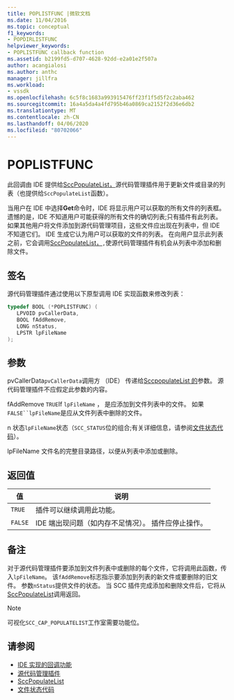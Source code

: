 ```yaml
---
title: POPLISTFUNC |微软文档
ms.date: 11/04/2016
ms.topic: conceptual
f1_keywords:
- POPDIRLISTFUNC
helpviewer_keywords:
- POPLISTFUNC callback function
ms.assetid: b2199fd5-d707-4628-92dd-e2a01e2f507a
author: acangialosi
ms.author: anthc
manager: jillfra
ms.workload:
- vssdk
ms.openlocfilehash: 6c5f8c1683a993915476ff23f1f5d5f2c2aba462
ms.sourcegitcommit: 16a4a5da4a4fd795b46a0869ca2152f2d36e6db2
ms.translationtype: MT
ms.contentlocale: zh-CN
ms.lasthandoff: 04/06/2020
ms.locfileid: "80702066"
---
```

# <a name="poplistfunc"></a>POPLISTFUNC
此回调由 IDE 提供给[SccPopulateList，](../extensibility/sccpopulatelist-function.md)源代码管理插件用于更新文件或目录的列表（也提供给`SccPopulateList`函数）。

 当用户在 IDE 中选择**Get**命令时，IDE 将显示用户可以获取的所有文件的列表框。 遗憾的是，IDE 不知道用户可能获得的所有文件的确切列表;只有插件有此列表。 如果其他用户将文件添加到源代码管理项目，这些文件应出现在列表中，但 IDE 不知道它们。 IDE 生成它认为用户可以获取的文件的列表。 在向用户显示此列表之前，它会调用[SccPopulateList，](../extensibility/sccpopulatelist-function.md)`,`使源代码管理插件有机会从列表中添加和删除文件。

## <a name="signature"></a>签名
 源代码管理插件通过使用以下原型调用 IDE 实现函数来修改列表：

```cpp
typedef BOOL (*POPLISTFUNC) (
   LPVOID pvCallerData,
   BOOL fAddRemove,
   LONG nStatus,
   LPSTR lpFileName
);
```

## <a name="parameters"></a>参数
 pvCallerData`pvCallerData`调用方 （IDE） 传递给[SccpopulateList 的](../extensibility/sccpopulatelist-function.md)参数。 源代码管理插件不应假定此参数的内容。

 fAddRemove `TRUE`If `lpFileName` ， 是应添加到文件列表中的文件。 如果`FALSE``lpFileName`是应从文件列表中删除的文件。

 n 状态`lpFileName`状态（`SCC_STATUS`位的组合;有关详细信息，请参阅[文件状态代码](../extensibility/file-status-code-enumerator.md)）。

 lpFileName 文件名的完整目录路径，以便从列表中添加或删除。

## <a name="return-value"></a>返回值

|值|说明|
|-----------|-----------------|
|`TRUE`|插件可以继续调用此功能。|
|`FALSE`|IDE 端出现问题（如内存不足情况）。 插件应停止操作。|

## <a name="remarks"></a>备注
 对于源代码管理插件要添加到文件列表中或删除的每个文件，它将调用此函数，传入`lpFileName`。 该`fAddRemove`标志指示要添加到列表的新文件或要删除的旧文件。 参数`nStatus`提供文件的状态。 当 SCC 插件完成添加和删除文件后，它将从[SccPopulateList](../extensibility/sccpopulatelist-function.md)调用返回。

> [!NOTE]
> 可视化`SCC_CAP_POPULATELIST`工作室需要功能位。

## <a name="see-also"></a>请参阅
- [IDE 实现的回调功能](../extensibility/callback-functions-implemented-by-the-ide.md)
- [源代码管理插件](../extensibility/source-control-plug-ins.md)
- [SccPopulateList](../extensibility/sccpopulatelist-function.md)
- [文件状态代码](../extensibility/file-status-code-enumerator.md)
